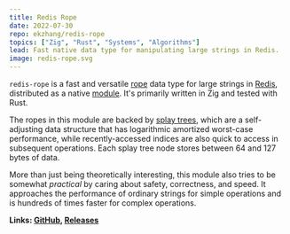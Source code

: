 ```yaml
---
title: Redis Rope
date: 2022-07-30
repo: ekzhang/redis-rope
topics: ["Zig", "Rust", "Systems", "Algorithms"]
lead: Fast native data type for manipulating large strings in Redis.
image: redis-rope.svg
---
```


`redis-rope` is a fast and versatile
[rope](<https://en.wikipedia.org/wiki/Rope_(data_structure)>) data type for
large strings in [Redis](https://redis.io), distributed as a native
[module](https://redis.io/docs/reference/modules/). It's primarily written in
Zig and tested with Rust.

The ropes in this module are backed by
[splay trees](https://en.wikipedia.org/wiki/Splay_tree), which are a
self-adjusting data structure that has logarithmic amortized worst-case
performance, while recently-accessed indices are also quick to access in
subsequent operations. Each splay tree node stores between 64 and 127 bytes of
data.

More than just being theoretically interesting, this module also tries to be
somewhat _practical_ by caring about safety, correctness, and speed. It
approaches the performance of ordinary strings for simple operations and is
hundreds of times faster for complex operations.

**Links: [GitHub](https://github.com/ekzhang/redis-rope),
[Releases](https://github.com/ekzhang/redis-rope/releases)**
